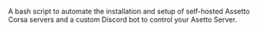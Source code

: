 A bash script to automate the installation and setup of self-hosted Assetto Corsa servers and a custom Discord bot to control your Asetto Server.